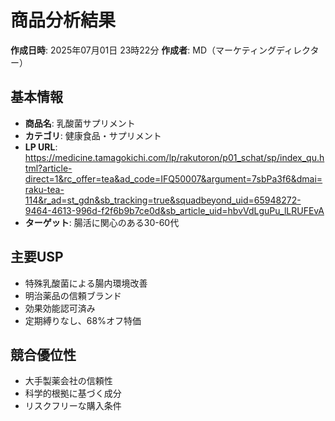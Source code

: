 # 商品分析結果

**作成日時**: 2025年07月01日 23時22分
**作成者**: MD（マーケティングディレクター）

## 基本情報
- **商品名**: 乳酸菌サプリメント
- **カテゴリ**: 健康食品・サプリメント
- **LP URL**: https://medicine.tamagokichi.com/lp/rakutoron/p01_schat/sp/index_qu.html?article-direct=1&rc_offer=tea&ad_code=IFQ50007&argument=7sbPa3f6&dmai=raku-tea-114&r_ad=st_gdn&sb_tracking=true&squadbeyond_uid=65948272-9464-4613-996d-f2f6b9b7ce0d&sb_article_uid=hbvVdLguPu_lLRUFEvA
- **ターゲット**: 腸活に関心のある30-60代

## 主要USP
- 特殊乳酸菌による腸内環境改善
- 明治薬品の信頼ブランド
- 効果効能認可済み
- 定期縛りなし、68%オフ特価

## 競合優位性
- 大手製薬会社の信頼性
- 科学的根拠に基づく成分
- リスクフリーな購入条件
